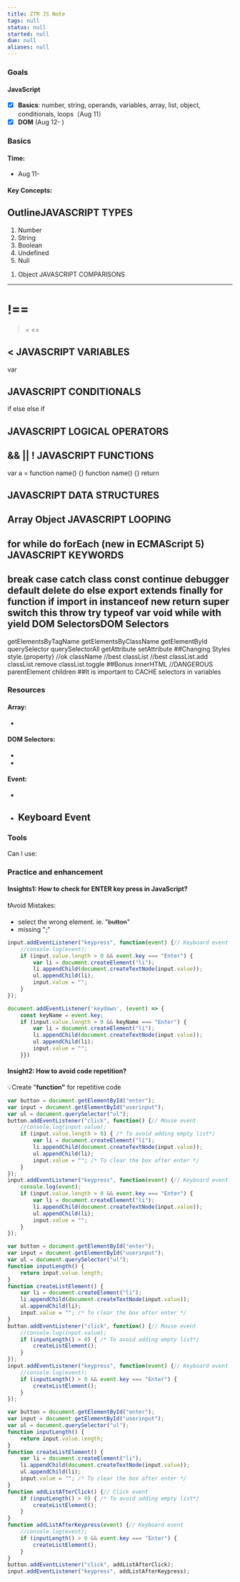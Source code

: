 ```yaml
---
title: ZTM JS Note
tags: null
status: null
started: null
due: null
aliases: null
---
```

### Goals
#### JavaScript
- [x] **Basics**: number, string, operands, variables, array, list, object, conditionals, loops（Aug 11）
- [x] **DOM** (Aug 12- )
### Basics
#### Time: 
- Aug 11-
#### Key Concepts:
OutlineJAVASCRIPT TYPES
-----------------
1. Number 
2. String
3. Boolean
4. Undefined
5. Null
<!-- 6. Symbol (new in ECMAScript 6) -->
1. Object
JAVASCRIPT COMPARISONS
-----------------
!==
===

>=
<=
>

<
JAVASCRIPT VARIABLES
-----------------
var
<!-- let (new in ECMAScript 6)-->  
<!-- const (new in ECMAScript 6)-->
JAVASCRIPT CONDITIONALS
-----------------
if
else
else if
<!-- ternary operator -->
<!-- switch -->
JAVASCRIPT LOGICAL OPERATORS
-----------------
&&
||
!
JAVASCRIPT FUNCTIONS
-----------------
var a = function name() {}
function name() {}
return
<!-- () => (new in ECMAScript 6) -->
JAVASCRIPT DATA STRUCTURES
-----------------
Array
Object
JAVASCRIPT LOOPING
-----------------
for
while
do 
forEach (new in ECMAScript 5) 
JAVASCRIPT KEYWORDS
-----------------
break
case
catch
class
const
continue
debugger
default
delete
do
else
export
extends
finally
for
function
if
import
in
instanceof
new
return
super
switch
this
throw
try
typeof
var
void
while
with
yield
DOM SelectorsDOM Selectors
--------------
getElementsByTagName
getElementsByClassName
getElementById
querySelector
querySelectorAll
getAttribute
setAttribute
##Changing Styles
style.{property} //ok
className //best
classList //best
classList.add
classList.remove
classList.toggle
##Bonus
innerHTML //DANGEROUS
parentElement
children
##It is important to CACHE selectors in variables
### Resources
#### Array:
- 
#### DOM Selectors:
- 
- 
#### Event:
- 
- Keyboard Event
   - 
### Tools
Can I use: 
### Practice and enhancement
#### Insights1: How to check for ENTER key press in JavaScript?
❗Avoid Mistakes: 
   - select the wrong element. ie. "~~button~~"
   - missing ";"

```javascript
input.addEventListener("keypress", function(event) {// Keyboard event
    //console.log(event);
    if (input.value.length > 0 && event.key === "Enter") { 
        var li = document.createElement("li");
        li.appendChild(document.createTextNode(input.value));
        ul.appendChild(li);
        input.value = ""; 
    }
});
```

```javascript
document.addEventListener('keydown', (event) => {
    const keyName = event.key;
    if (input.value.length > 0 && keyName === "Enter") { 
        var li = document.createElement("li");
        li.appendChild(document.createTextNode(input.value));
        ul.appendChild(li);
        input.value = ""; 
    }})
```

#### Insight2: How to avoid code repetition?
💡Create "**function"** for repetitive code

```javascript
var button = document.getElementById("enter");
var input = document.getElementById("userinput");
var ul = document.querySelector("ul");
button.addEventListener("click", function() {// Mouse event
    //console.log(input.value);
    if (input.value.length > 0) { /* To avoid adding empty list*/
        var li = document.createElement("li");
        li.appendChild(document.createTextNode(input.value));
        ul.appendChild(li);
        input.value = ""; /* To clear the box after enter */
    }
});
input.addEventListener("keypress", function(event) {// Keyboard event
    console.log(event);
    if (input.value.length > 0 && event.key === "Enter") { 
        var li = document.createElement("li");
        li.appendChild(document.createTextNode(input.value));
        ul.appendChild(li);
        input.value = ""; 
    }
});
```

```javascript
var button = document.getElementById("enter");
var input = document.getElementById("userinput");
var ul = document.querySelector("ul");
function inputLength() {
    return input.value.length;
}
function createListElement() {
    var li = document.createElement("li");
    li.appendChild(document.createTextNode(input.value));
    ul.appendChild(li);
    input.value = ""; /* To clear the box after enter */
}
button.addEventListener("click", function() {// Mouse event
    //console.log(input.value);
    if (inputLength() > 0) { /* To avoid adding empty list*/
        createListElement(); 
    }
});
input.addEventListener("keypress", function(event) {// Keyboard event
    //console.log(event);
    if (inputLength() > 0 && event.key === "Enter") { 
        createListElement(); 
    }
});
```

```javascript
var button = document.getElementById("enter");
var input = document.getElementById("userinput");
var ul = document.querySelector("ul");
function inputLength() {
    return input.value.length;
}
function createListElement() {
    var li = document.createElement("li");
    li.appendChild(document.createTextNode(input.value));
    ul.appendChild(li);
    input.value = ""; /* To clear the box after enter */
}
function addListAfterClick() {// Click event
    if (inputLength() > 0) { /* To avoid adding empty list*/
        createListElement(); 
    }
}
function addListAfterKeypress(event) {// Keyboard event
    //console.log(event);
    if (inputLength() > 0 && event.key === "Enter") { 
        createListElement(); 
    }
}
button.addEventListener("click", addListAfterClick);
input.addEventListener("keypress", addListAfterKeypress);
```